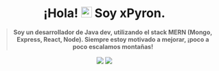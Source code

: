 <h1 align="center">
  ¡Hola! 
  <img src="https://user-images.githubusercontent.com/57642291/115981321-b7a44c80-a58a-11eb-8109-79aa8bcf0698.gif" width="25px">
  Soy <strong>xPyron<strong/>.

</h1>
  <blockquote>
    <p align="center">
      Soy un desarrollador de Java dev, utilizando el stack MERN (Mongo, Express, React, Node).
      Siempre estoy motivado a mejorar, ¡poco a poco escalamos montañas!
    <p/>
  </blockquote>
<div align="center">
  <a href="https://twitter.com/xpyron_0%22%3E
    <img src="https://img.shields.io/twitter/follow/xpyron_?color=blue&label=Twitter&logo=brunoohdev&style=for-the-badge" align="center">
  </a>
  <img src="https://img.shields.io/static/v1?label=Discord&message=xpyron_%230001&color=blue&style=for-the-badge" align="center">
  <img src="https://komarev.com/ghpvc/?username=xpyronv&color=blue" align="center">
</div>
